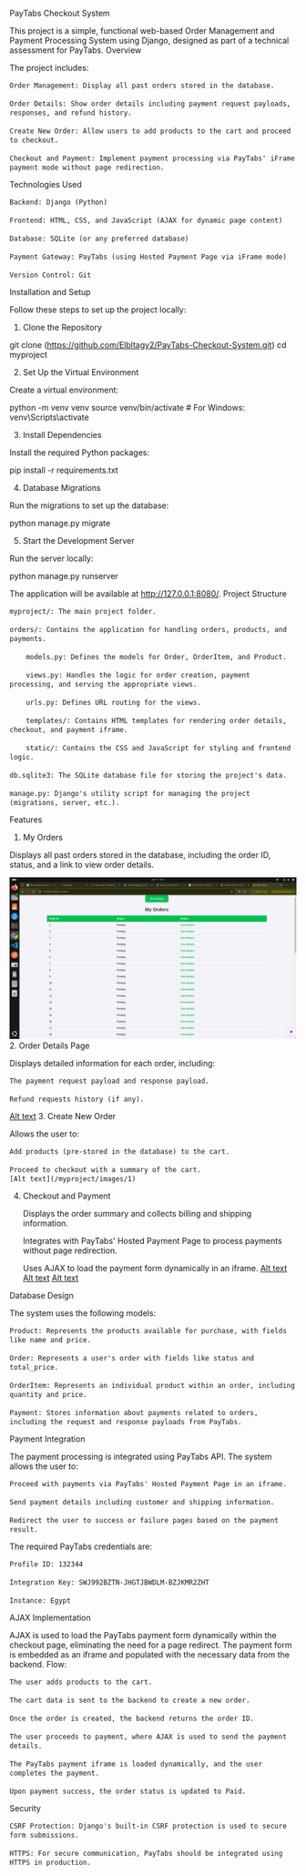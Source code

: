 PayTabs Checkout System

This project is a simple, functional web-based Order Management and Payment Processing System using Django, designed as part of a technical assessment for PayTabs.
Overview

The project includes:

    Order Management: Display all past orders stored in the database.

    Order Details: Show order details including payment request payloads, responses, and refund history.

    Create New Order: Allow users to add products to the cart and proceed to checkout.

    Checkout and Payment: Implement payment processing via PayTabs' iFrame payment mode without page redirection.

Technologies Used

    Backend: Django (Python)

    Frontend: HTML, CSS, and JavaScript (AJAX for dynamic page content)

    Database: SQLite (or any preferred database)

    Payment Gateway: PayTabs (using Hosted Payment Page via iFrame mode)

    Version Control: Git

Installation and Setup

Follow these steps to set up the project locally:
1. Clone the Repository

git clone (https://github.com/Elbltagy2/PayTabs-Checkout-System.git)
cd myproject

2. Set Up the Virtual Environment

Create a virtual environment:

python -m venv venv
source venv/bin/activate  # For Windows: venv\Scripts\activate

3. Install Dependencies

Install the required Python packages:

pip install -r requirements.txt

4. Database Migrations

Run the migrations to set up the database:

python manage.py migrate

5. Start the Development Server

Run the server locally:

python manage.py runserver

The application will be available at http://127.0.0.1:8080/.
Project Structure

    myproject/: The main project folder.

    orders/: Contains the application for handling orders, products, and payments.

        models.py: Defines the models for Order, OrderItem, and Product.

        views.py: Handles the logic for order creation, payment processing, and serving the appropriate views.

        urls.py: Defines URL routing for the views.

        templates/: Contains HTML templates for rendering order details, checkout, and payment iframe.

        static/: Contains the CSS and JavaScript for styling and frontend logic.

    db.sqlite3: The SQLite database file for storing the project's data.

    manage.py: Django's utility script for managing the project (migrations, server, etc.).

Features
1. My Orders

Displays all past orders stored in the database, including the order ID, status, and a link to view order details.

![Alt text](images/2.png)
2. Order Details Page

Displays detailed information for each order, including:

    The payment request payload and response payload.

    Refund requests history (if any).

[Alt text](images/3.png)
3. Create New Order

Allows the user to:

    Add products (pre-stored in the database) to the cart.

    Proceed to checkout with a summary of the cart.
    [Alt text](/myproject/images/1)

4. Checkout and Payment

    Displays the order summary and collects billing and shipping information.

    Integrates with PayTabs' Hosted Payment Page to process payments without page redirection.

    Uses AJAX to load the payment form dynamically in an iframe.
    [Alt text](images/4.png)
    [Alt text](images/5.png)
    [Alt text](images/6.png)

Database Design

The system uses the following models:

    Product: Represents the products available for purchase, with fields like name and price.

    Order: Represents a user's order with fields like status and total_price.

    OrderItem: Represents an individual product within an order, including quantity and price.

    Payment: Stores information about payments related to orders, including the request and response payloads from PayTabs.

Payment Integration

The payment processing is integrated using PayTabs API. The system allows the user to:

    Proceed with payments via PayTabs' Hosted Payment Page in an iframe.

    Send payment details including customer and shipping information.

    Redirect the user to success or failure pages based on the payment result.

The required PayTabs credentials are:

    Profile ID: 132344

    Integration Key: SWJ992BZTN-JHGTJBWDLM-BZJKMR2ZHT

    Instance: Egypt

AJAX Implementation

AJAX is used to load the PayTabs payment form dynamically within the checkout page, eliminating the need for a page redirect. The payment form is embedded as an iframe and populated with the necessary data from the backend.
Flow:

    The user adds products to the cart.

    The cart data is sent to the backend to create a new order.

    Once the order is created, the backend returns the order ID.

    The user proceeds to payment, where AJAX is used to send the payment details.

    The PayTabs payment iframe is loaded dynamically, and the user completes the payment.

    Upon payment success, the order status is updated to Paid.

Security

    CSRF Protection: Django's built-in CSRF protection is used to secure form submissions.

    HTTPS: For secure communication, PayTabs should be integrated using HTTPS in production.